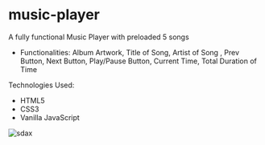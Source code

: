 # music-player

A fully functional Music Player with preloaded 5 songs 
+ Functionalities: Album Artwork, Title of Song, Artist of Song , Prev Button, Next Button, Play/Pause Button, Current Time, Total Duration of Time

Technologies Used: 
+ HTML5 
+ CSS3
+ Vanilla JavaScript 

![sdax](https://user-images.githubusercontent.com/68490255/137050168-52fe6db6-6cad-4ec2-b903-7fd1600492cd.jpg)
